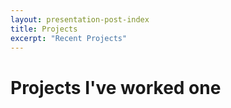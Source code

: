 ```yaml
---
layout: presentation-post-index
title: Projects
excerpt: "Recent Projects"
---
```


# Projects I've worked one
